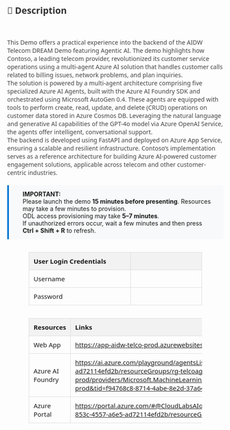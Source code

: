 <style>
  table {
    width: 80%;
    margin: 30px auto;
    border-collapse: collapse;
    font-family: 'Segoe UI', sans-serif;
    font-size: 15px;
  }

  th {
    background: #f2f2f2;
    padding: 10px;
    text-align: left;
    border: 1px solid #ddd;
  }

  td {
    width: 900px;
    height: 10px;
    padding: 10px;
    text-align: left;
    border: 1px solid #ddd;
  }

  .description {
    margin: 0 auto;
    font-family: 'Segoe UI', sans-serif;
    font-size: 14px;
    color: #444;
  }

  .highlight-box {
    background: #f8f9fa;
    padding: 12px 24px 12px 32px; /* Top, Right, Bottom, Left */
    border-left: 4px solid #0078d4;
    margin: 20px auto;
    font-size: 14px;
    text-align: left;
}


  }
</style>

<div class="description">
  <h2 style="color: #333;">📄 Description</h2><br>
  <p>
    This Demo offers a practical experience into the backend of the AIDW Telecom DREAM Demo featuring Agentic AI. The demo highlights how Contoso, a leading telecom provider, revolutionized its customer service operations using a multi-agent Azure AI solution that handles customer calls related to billing issues, network problems, and plan inquiries.<br>
    The solution is powered by a multi-agent architecture comprising five specialized Azure AI Agents, built with the Azure AI Foundry SDK and orchestrated using Microsoft AutoGen 0.4. These agents are equipped with tools to perform create, read, update, and delete (CRUD) operations on customer data stored in Azure Cosmos DB. Leveraging the natural language and generative AI capabilities of the GPT-4o model via Azure OpenAI Service, the agents offer intelligent, conversational support. <br>
    The backend is developed using FastAPI and deployed on Azure App Service, ensuring a scalable and resilient infrastructure. Contoso’s implementation serves as a reference architecture for building Azure AI-powered customer engagement solutions, applicable across telecom and other customer-centric industries.<br>

  </p>
</div>

<div class="highlight-box">
  <strong>IMPORTANT:</strong><br>
  Please launch the demo <strong>15 minutes before presenting</strong>. Resources may take a few minutes to provision.<br>
  ODL access provisioning may take <strong>5–7 minutes</strong>.<br>
  If unauthorized errors occur, wait a few minutes and then press <strong>Ctrl + Shift + R</strong> to refresh.
</div>

<!-- Auth Table -->

| **User Login Credentials** |                                       |
|-----------------|---------------------------------------|
| Username    | <inject key="AzureAdUserEmail" />     |
| Password   | <inject key="AzureAdUserPassword" />  |


<!-- Resource Details Table -->
<table>
  <thead>
    <tr>
      <th>Resources</th>
      <th>Links</th>
    </tr>
  </thead>
  <tbody>
    <tr>
      <td>Web App</td>
      <td>
        <a href="https://app-aidw-telco-prod.azurewebsites.net/" target="_blank">
          https://app-aidw-telco-prod.azurewebsites.net/
        </a>
      </td>
    </tr>
    <tr>
      <td>Azure AI Foundry</td>
      <td>
        <a href="https://ai.azure.com/playground/agentsList?wsid=/subscriptions/506e86fc-853c-4557-a6e5-ad72114efd2b/resourceGroups/rg-telcoagenticdemo-prod/providers/Microsoft.MachineLearningServices/workspaces/prj-call-center-with-agents-prod&tid=f94768c8-8714-4abe-8e2d-37a64b18216a" target="_blank">
          https://ai.azure.com/playground/agentsList?wsid=/subscriptions/506e86fc-853c-4557-a6e5-ad72114efd2b/resourceGroups/rg-telcoagenticdemo-prod/providers/Microsoft.MachineLearningServices/workspaces/prj-call-center-with-agents-prod&tid=f94768c8-8714-4abe-8e2d-37a64b18216a
        </a>
      </td>
    </tr>
    <tr>
      <td>Azure Portal</td>
      <td>
        <a href="https://portal.azure.com/#@CloudLabsAIoutlook.onmicrosoft.com/resource/subscriptions/506e86fc-853c-4557-a6e5-ad72114efd2b/resourceGroups/rg-telcoagenticdemo-prod/overview" target="_blank">
          https://portal.azure.com/#@CloudLabsAIoutlook.onmicrosoft.com/resource/subscriptions/506e86fc-853c-4557-a6e5-ad72114efd2b/resourceGroups/rg-telcoagenticdemo-prod/overview
        </a>
      </td>
    </tr>
  </tbody>
</table>
